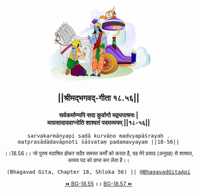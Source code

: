 <center><img src="../../asset/BG.png" alt="#API #bhagavadgitaapi #slok #nodejs #js #api #gitaapi #krishna #hinduism #vedic #ISKCON #shreemadbhagavadgita #technology"/>
<h2>||श्रीमद्‍भगवद्‍-गीता १८.५६||</h2>
<h3>सर्वकर्माण्यपि सदा कुर्वाणो मद्व्यपाश्रयः |<br/>मत्प्रसादादवाप्नोति शाश्वतं पदमव्ययम् ||१८-५६||</h3>
<pre>sarvakarmāṇyapi sadā kurvāṇo madvyapāśrayaḥ .<br/>matprasādādavāpnoti śāśvataṃ padamavyayam ||18-56||</pre>
<p>।।18.56।। जो पुरुष मदाश्रित होकर सदैव समस्त कर्मों को करता है, वह मेरे प्रसाद (अनुग्रह) से शाश्वत, अव्यय पद को प्राप्त कर लेता है।।</p>
<pre>(Bhagavad Gita, Chapter 18, Shloka 56) || <a href="https://twitter.com/bhagavadgitaapi">@BhagavadGitaApi</a></pre><a href="../../18/55">⏪  BG-18.55</a><b>        ।।        </b><a href="../../18/57">BG-18.57  ⏩</a></center></center>